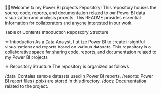 📢📢Welcome to my Power BI projects Repository! This repository houses the source code, reports, and documentation related to our Power BI data visualization and analysis projects. 
This README provides essential information for collaborators and anyone interested in our work.


Table of Contents
Introduction
Repository Structure


⚜ Introduction
As a Data Analyst, I utilize Power BI to create insightful visualizations and reports based on various datasets. 
This repository is a collaborative space for sharing code, reports, and documentation related to my Power BI projects.

⚜ Repository Structure
The repository is organized as follows:

/data: Contains sample datasets used in Power BI reports.
/reports: Power BI report files (.pbix) are stored in this directory.
/docs: Documentation related to the project.
